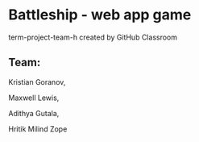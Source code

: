 # Battleship - web app game
term-project-team-h created by GitHub Classroom

## Team: 
Kristian Goranov,

Maxwell Lewis,

Adithya Gutala,

Hritik Milind Zope

